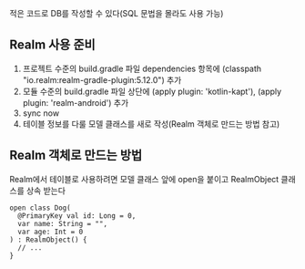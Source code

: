 적은 코드로 DB를 작성할 수 있다(SQL 문법을 몰라도 사용 가능)

## Realm 사용 준비
1. 프로젝트 수준의 build.gradle 파일 dependencies 항목에 (classpath "io.realm:realm-gradle-plugin:5.12.0") 추가   
2. 모듈 수준의 build.gradle 파일 상단에 (apply plugin: 'kotlin-kapt'), (apply plugin: 'realm-android') 추가   
3. sync now   
4. 테이블 정보를 다룰 모델 클래스를 새로 작성(Realm 객체로 만드는 방법 참고)

## Realm 객체로 만드는 방법
Realm에서 테이블로 사용하려면 모델 클래스 앞에 open을 붙이고 RealmObject 클래스를 상속 받는다
```
open class Dog(
  @PrimaryKey val id: Long = 0,
  var name: String = "",
  var age: Int = 0
) : RealmObject() {
  // ...
}
```
